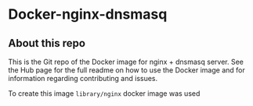 # Docker-nginx-dnsmasq
## About this repo

This is the Git repo of the Docker image for nginx + dnsmasq server.
See the Hub page for the full readme on how to use the Docker image and for information regarding contributing and issues.

To create this image `library/nginx` docker image was used
